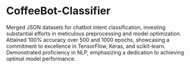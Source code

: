 # CoffeeBot-Classifier

Merged JSON datasets for chatbot intent classification, investing substantial efforts in meticulous preprocessing and model optimization. Attained 100% accuracy over 500 and 1000 epochs, showcasing a commitment to excellence in TensorFlow, Keras, and scikit-learn. Demonstrated proficiency in NLP, emphasizing a dedication to achieving optimal model performance.
